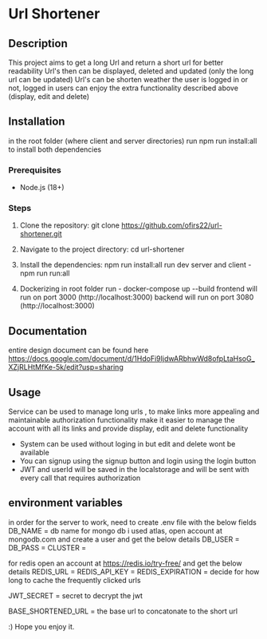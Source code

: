 # Url Shortener

## Description
This project aims to get a long Url and return a short url for better readability
Url's then can be displayed, deleted and updated (only the long url can be updated)
Url's can be shorten weather the user is logged in or not, logged in users can enjoy the extra functionality described above (display, edit and delete)

## Installation
   in the root folder (where client and server directories) run npm run install:all
   to install both dependencies

### Prerequisites
- Node.js (18+)

### Steps
1. Clone the repository:
   git clone https://github.com/ofirs22/url-shortener.git

2. Navigate to the project directory:
   cd url-shortener
3. Install the dependencies:
   npm run install:all
   run dev server and client - npm run run:all
4. Dockerizing
   in root folder run - docker-compose up --build
   frontend will run on port 3000 (http://localhost:3000)
   backend will run on port 3080 (http://localhost:3000)

## Documentation
   entire design document can be found here 
   https://docs.google.com/document/d/1HdoFi9IjdwARbhwWd8ofpLtaHsoG_XZjRLHtMfKe-5k/edit?usp=sharing

## Usage
   Service can be used to manage long urls , to make links more appealing and maintainable
   authorization functionality make it easier to manage the account with all its links and provide display, edit and delete functionality

   - System can be used without loging in but edit and delete wont be available
   - You can signup using the signup button and login using the login button
   - JWT and userId will be saved in the localstorage and will be sent with every call that requires authorization

## environment variables
   in order for the server to work, need to create .env file with the below fields
   DB_NAME = db name 
   for mongo db i used atlas, open account at mongodb.com and create a user and get the below details
   DB_USER = 
   DB_PASS = 
   CLUSTER = 

   for redis open an account at https://redis.io/try-free/ and get the below details
   REDIS_URL = 
   REDIS_API_KEY = 
   REDIS_EXPIRATION = decide for how long to cache the frequently clicked urls

   JWT_SECRET = secret to decrypt the jwt

   BASE_SHORTENED_URL = the base url to concatonate to the short url

:) Hope you enjoy it.


